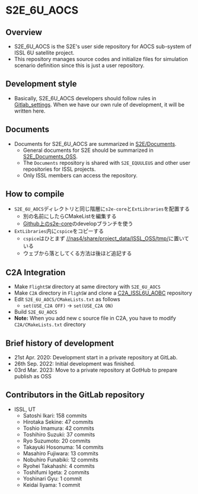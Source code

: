 # S2E_6U_AOCS
## Overview

- S2E_6U_AOCS is the S2E's user side repository for AOCS sub-system of ISSL 6U satellite project.
- This repository manages source codes and initialize files for simulation scenario definition since this is just a user repository. 

## Development style

- Basically, S2E_6U_AOCS developers should follow rules in [Gitlab_settings](https://gitlab.com/ut_issl/documents/gitlab_settings). When we have our own rule of development, it will be written here.

## Documents

- Documents for S2E_6U_AOCS are summarized in [S2E/Documents](https://gitlab.com/ut_issl/s2e/documents).
  - General documents for S2E should be summarized in  [S2E_Documents_OSS](https://github.com/ut-issl/s2e-documents).
  - The `Documents` repository is shared with `S2E_EQUULEUS` and other user repositories for ISSL projects.
  - Only ISSL members can access the repository.

## How to compile

- `S2E_6U_AOCS`ディレクトリと同じ階層に`s2e-core`と`ExtLibraries`を配置する
  - 別の名前にしたらCMakeListを編集する
  - [Github上のs2e-core](https://github.com/ut-issl/s2e-core)のdevelopブランチを使う
- `ExtLibraries`内に`cspice`をコピーする
  - `cspice`はひとまず [//nas4/share/project_data/ISSL_OSS/tmp/](file://nas4/share/project_data/ISSL_OSS/tmp/)に置いている
  - ウェブから落としてくる方法は後ほど追記する

## C2A Integration

- Make `FlightSW` directory at same directory with `S2E_6U_AOCS`
- Make `C2A` directory in `FlighSW` and clone a [C2A_ISSL6U_AOBC](https://gitlab.com/ut_issl/c2a/c2a_issl6u_aobc) repository
- Edit `S2E_6U_AOCS/CMakeLists.txt` as follows
  - `set(USE_C2A OFF)` -> `set(USE_C2A ON)`
- Build `S2E_6U_AOCS`
- **Note:** When you add new c source file in C2A, you have to modify `C2A/CMakeLists.txt` directory

## Brief history of development
- 21st Apr. 2020: Development start in a private repository at GitLab.
- 26th Sep. 2022: Initial development was finished.
- 03rd Mar. 2023: Move to a private repository at GotHub to prepare publish as OSS

## Contributors in the GitLab repository
- ISSL, UT
  - Satoshi Ikari: 158 commits
  - Hirotaka Sekine: 47 commits
  - Toshio Imamura: 42 commits
  - Toshihiro Suzuki: 37 commits
  - Ryo Suzumoto: 20 commits
  - Takayuki Hosonuma: 14 commits
  - Masahiro Fujiwara: 13 commits
  - Nobuhiro Funabiki: 12 commits
  - Ryohei Takahashi: 4 commits
  - Toshifumi Igeta: 2 commits
  - Yoshinari Gyu: 1 commit
  - Keidai Iiyama: 1 commit